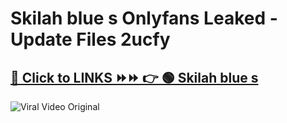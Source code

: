 
 # Skilah blue s Onlyfans Leaked - Update Files 2ucfy

## <h2><a href="https://clipsfans.com/Skilah_blue_s&ref=git">🔗 Click to LINKS ⏩⏩ 👉 🟢 Skilah blue s </a></h2>

<a href="https://clipsfans.com/Skilah_blue_s&ref=git" rel="nofollow" data-target="animated-image.originalLink"><img src="https://i.ibb.co.com/xMMVF88/686577567.gif" alt="Viral Video Original" style="max-width: 100%; display: inline-block;" data-target="animated-image.originalImage"></a>

